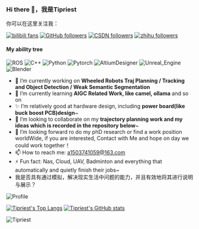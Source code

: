### Hi there 👋，我是Tipriest


你可以在这里关注我：



[![bilibili fans](https://img.shields.io/badge/dynamic/json?url=https%3A%2F%2Fapi.bilibili.com%2Fx%2Frelation%2Fstat%3Fvmid%3D496296349&query=data.follower&style=flat&logo=bilibili&logoColor=white&label=bilibili%20fans&labelColor=%23F37697)](https://space.bilibili.com/496296349)
[![GitHub followers](https://img.shields.io/github/followers/Tipriest?style=flat&logo=github&label=github%20followers&labelColor=black)](https://github.com/Tipriest)
[![CSDN followers](https://img.shields.io/badge/CSDN%20followers-1001-0f81c2?style=flat&labelColor=%23fc5531)](https://blog.csdn.net/Titan__)
[![zhihu followers](https://img.shields.io/badge/zhihu%20followers-117-0f81c2?style=flat&logo=zhihu&logoColor=white&labelColor=%23018cff)](https://www.zhihu.com/people/tipriest)
<!--[![ghpvc](https://komarev.com/ghpvc/?username=Tipriest&color=blue&style=flat-square&label=MyBlog)](https://tipriest.github.io)-->


<!-- 领英的badge, CSDN和B站的Icon链接，脉脉的badge  -->
#### My ability tree
![ROS](https://img.shields.io/badge/ROS-22314E?style=flat-square&logo=ros&logoColor=white)
![C++](https://img.shields.io/badge/C++-00599C?style=flat-square&logo=cplusplus&logoColor=white)
![Python](https://img.shields.io/badge/Python-3776AB?style=flat-square&logo=python&logoColor=white)
![Pytorch](https://img.shields.io/badge/PyTorch-EE4C2C?flat-square&logo=PyTorch&logoColor=white)
![AltiumDesigner](https://img.shields.io/badge/AltiumDesigner-A5915F?style=flat-square&logo=AltiumDesigner&logoColor=white)
![Unreal_Engine](https://img.shields.io/badge/Unreal_Engine-0E1128?style=flat-square&logo=unrealengine&logoColor=white)
![Blender](https://img.shields.io/badge/Blender-E87D0D?style=flat-square&logo=blender&logoColor=white)

- 🔭 I’m currently working on **Wheeled Robots Traj Planning / Tracking and Object Detection / Weak Semantic Segmentation**
- 🌱 I’m currently learning **AIGC Related Work, like camel, ollama** and so on
- ✨ I’m relatively good at hardware design, including **power board(like buck boost PCB)design**~
- 👯 I’m looking to collaborate on my **trajectory planning work and my ideas which is recorded in the repository below**~
- 🤔 I’m looking forward ro do my phD research or find a work position worldWide, if you are interested, Contact with Me and hope on day we could work together！
- 📫 How to reach me: a1503741059@163.com
- ⚡ Fun fact: Nas, Cloud, UAV, Badminton and everything that automatically and quietly finish their jobs~
- 我是否具有通过模拟，解决现实生活中问题的能力，并且有效地将其进行说明与展示？





<!-- <img src="https://github-readme-stats.vercel.app/api/top-langs/?username=Tipriest" height="200" alt="Langs" /> -->
<!-- <img src="https://github-readme-stats.vercel.app/api?username=Tipriest&show_icons=true" height="160" alt="Stats" /> -->


![Profile](http://github-profile-summary-cards.vercel.app/api/cards/profile-details?username=Tipriest&theme=github)

<!-- ![Stats](http://github-profile-summary-cards.vercel.app/api/cards/stats?username=Tipriest&theme=github) ![Language](http://github-profile-summary-cards.vercel.app/api/cards/most-commit-language?username=Tipriest&theme=github) -->
[![Tipriest's Top Langs](https://github-readme-stats.vercel.app/api/top-langs/?username=Tipriest)](https://github.com/anuraghazra/github-readme-stats)
[![Tipriest's GitHub stats](https://github-readme-stats.vercel.app/api?username=Tipriest)](https://github.com/anuraghazra/github-readme-stats&show_icons=true)
<p><img align="center" src="https://github-readme-streak-stats.herokuapp.com/?user=Tipriest&theme=default" alt="Tipriest" /></p>



